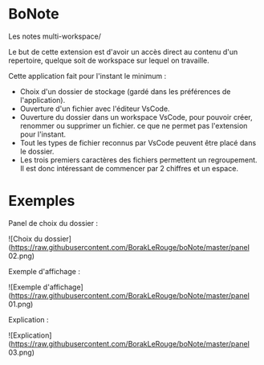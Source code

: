 # BoNote

Les notes multi-workspace/

Le but de cette extension est d'avoir un accès direct au contenu d'un repertoire, quelque soit de workspace sur lequel on travaille.

Cette application fait pour l'instant le minimum : 
- Choix d'un dossier de stockage (gardé dans les préférences de l'application).
- Ouverture d'un fichier avec l'éditeur VsCode.
- Ouverture du dossier dans un workspace VsCode, pour pouvoir créer, renommer ou supprimer un fichier. ce que ne permet pas l'extension pour l'instant.
- Tout les types de fichier reconnus par VsCode peuvent être placé dans le dossier.
- Les trois premiers caractères des fichiers permettent un regroupement. Il est donc intéressant de commencer par 2 chiffres et un espace.

# Exemples

Panel de choix du dossier :

![Choix du dossier](https://raw.githubusercontent.com/BorakLeRouge/boNote/master/panel 02.png)

Exemple d'affichage :

![Exemple d'affichage](https://raw.githubusercontent.com/BorakLeRouge/boNote/master/panel 01.png)

Explication :

![Explication](https://raw.githubusercontent.com/BorakLeRouge/boNote/master/panel 03.png)

